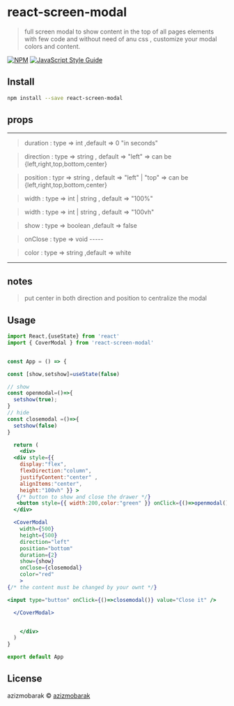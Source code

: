 # react-screen-modal

> full screen modal to show content in the top of all pages elements with few code and without need of anu css , customize your modal colors and content.

[![NPM](https://img.shields.io/npm/v/react-screen-modal.svg)](https://www.npmjs.com/package/react-screen-modal) [![JavaScript Style Guide](https://img.shields.io/badge/code_style-standard-brightgreen.svg)](https://standardjs.com)

## Install

```bash
npm install --save react-screen-modal
```
## props

---------------------------------------------------------------

>duration : type => int ,default => 0  "in seconds"


>direction : type => string , default => "left" => can be  {left,right,top,bottom,center}


>position : typr => string , default => "left" | "top" => can be  {left,right,top,bottom,center}


>width : type => int | string , default => "100%"


>width : type => int | string , default => "100vh"


>show : type => boolean  ,default =>  false


>onClose : type => void    -----


>color : type => string ,default => white


--------------------------------------------------------------


## notes

>put center in both direction and position to centralize the modal


## Usage

```jsx
import React,{useState} from 'react'
import { CoverModal } from 'react-screen-modal'


const App = () => {

const [show,setshow]=useState(false)

// show
const openmodal=()=>{
  setshow(true);
}
// hide
const closemodal =()=>{
  setshow(false)
}

  return (
    <div>
  <div style={{
    display:"flex",
    flexDirection:"column",
    justifyContent:"center" ,
    alignItems:"center",
    height:"100vh" }} >
   {/* button to show and close the drawer */}
   <button style={{ width:200,color:"green" }} onClick={()=>openmodal()} >show</button>
  </div>

  <CoverModal
    width={500}
    height={500}
    direction="left"
    position="bottom"
    duration={2}
    show={show}
    onClose={closemodal}
    color="red"
    >
{/* the content must be changed by your ownt */}

<input type="button" onClick={()=>closemodal()} value="Close it" />

  </CoverModal>


    </div>
  )
}

export default App

```

## License

azizmobarak © [azizmobarak](https://github.com/azizmobarak)
